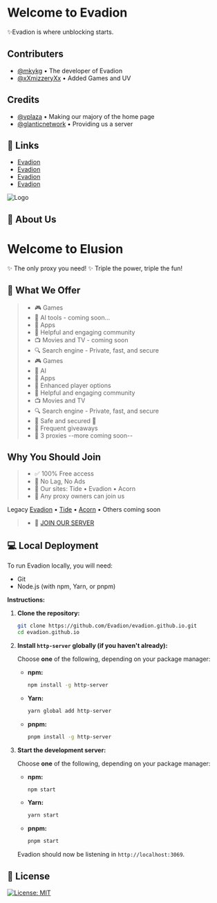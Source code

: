 
# Welcome to Evadion

✨Evadion is where unblocking starts.
## Contributers

- [@mkykg](https://www.github.com/mkykg) • The developer of Evadion
- [@xXmizzeryXx](https://www.github.com/xXmizzeryXx) • Added Games and UV




## Credits

- [@vplaza](https://vplaza.org/) • Making our majory of the home page
- [@glanticnetwork](https://galacticnetwork.org/) • Providing us a server
## 🔗 Links

- [Evadion](https://evadion.github.io)
- [Evadion](https://evadion.pages.dev)
- [Evadion](https://evadion.on-to.space)
- [Evadion](https://evadion.netlify.app)


![Logo](https://evadion.github.io/logo/evadion.jpeg)


## 🚀 About Us

# **Welcome to Elusion** 
✨ The only proxy you need!
✨ Triple the power, triple the fun!
## **🚀 What We Offer**

> * 🎮 Games
> * 🤖  AI tools - coming soon...
> * 📲    Apps
> * 💬 Helpful and engaging community
> * 📺 Movies and TV - coming soon
> *  🔍  Search engine - Private, fast, and secure
> * 🎮 Games
> * 🤖  AI
> * 📲  Apps
> * 🚀  Enhanced player options
> * 💬  Helpful and engaging community
> * 📺  Movies and TV
> * 🔍 Search engine - Private, fast, and secure
> * 🔐 Safe and secured 💯
> * 🎉 Frequent giveaways
> * 🪩  3 proxies --more coming soon--
## **Why You Should Join**

> * ✅ 100% Free access
> * 💎 No Lag, No Ads
> * 🚀  Our sites: Tide • Evadion • Acorn
> * 🪩  Any proxy owners can join us

Legacy
[Evadion](https://evadion.pages.dev) • [Tide](https://tide-tau.vercel.app) • [Acorn](https://the-acornz.github.io/) • Others coming soon

> * 🔗  [JOIN OUR SERVER](https://discord.com/invite/BJwdeHAsuR)

## 💻 Local Deployment

To run Evadion locally, you will need:

*   Git
*   Node.js (with npm, Yarn, or pnpm)

**Instructions:**

1.  **Clone the repository:**

    ```bash
    git clone https://github.com/Evadion/evadion.github.io.git
    cd evadion.github.io
    ```

2.  **Install `http-server` globally (if you haven't already):**

    Choose **one** of the following, depending on your package manager:

    *   **npm:**

        ```bash
        npm install -g http-server
        ```

    *   **Yarn:**

        ```bash
        yarn global add http-server
        ```

    *   **pnpm:**

        ```bash
        pnpm install -g http-server
        ```

3.  **Start the development server:**

    Choose **one** of the following, depending on your package manager:

    *   **npm:**

        ```bash
        npm start
        ```

    *   **Yarn:**

        ```bash
        yarn start
        ```

    *   **pnpm:**

        ```bash
        pnpm start
        ```

    Evadion should now be listening in `http://localhost:3069`.

## 📜 License

[![License: MIT](https://img.shields.io/badge/License-MIT-yellow.svg)](https://opensource.org/licenses/MIT)
